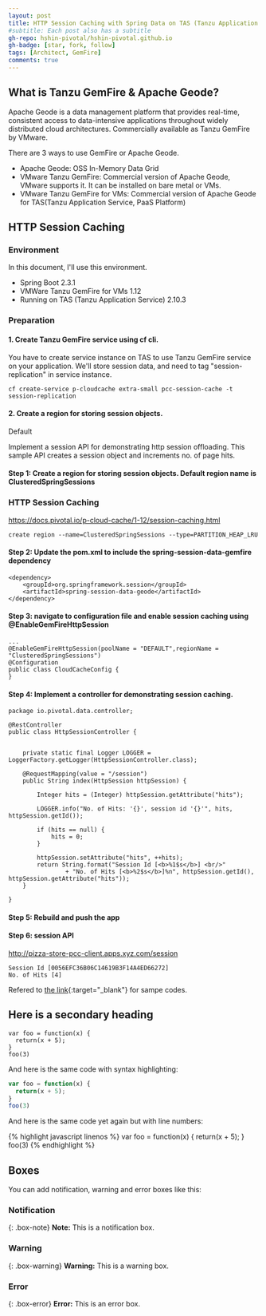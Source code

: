 ```yaml
---
layout: post
title: HTTP Session Caching with Spring Data on TAS (Tanzu Application Service)
#subtitle: Each post also has a subtitle
gh-repo: hshin-pivotal/hshin-pivotal.github.io
gh-badge: [star, fork, follow]
tags: [Architect, GemFire]
comments: true
---
```


## What is Tanzu GemFire & Apache Geode?

Apache Geode is a data management platform that provides real-time, consistent access to data-intensive applications throughout widely distributed cloud architectures. Commercially available as Tanzu GemFire by VMware.

There are 3 ways to use GemFire or Apache Geode. 
- Apache Geode: OSS In-Memory Data Grid
- VMware Tanzu GemFire: Commercial version of Apache Geode, VMware supports it. It can be installed on bare metal or VMs.
- VMware Tanzu GemFire for VMs: Commercial version of Apache Geode for TAS(Tanzu Application Service, PaaS Platform)

## HTTP Session Caching

### Environment

In this document, I'll use this environment.
- Spring Boot 2.3.1
- VMWare Tanzu GemFire for VMs 1.12
- Running on TAS (Tanzu Application Service) 2.10.3

### Preparation

#### 1. Create Tanzu GemFire service using cf cli.
You have to create service instance on TAS to use Tanzu GemFire service on your application. We'll store session data, and need to tag "session-replication" in service instance.

```shell
cf create-service p-cloudcache extra-small pcc-session-cache -t session-replication
```

#### 2. Create a region for storing session objects.
Default 


Implement a session API for demonstrating http session offloading. This sample API creates a session object and increments no. of page hits.

#### Step 1: Create a region for storing session objects. Default region name is ClusteredSpringSessions

### HTTP Session Caching

https://docs.pivotal.io/p-cloud-cache/1-12/session-caching.html


```
create region --name=ClusteredSpringSessions --type=PARTITION_HEAP_LRU
```

#### Step 2: Update the pom.xml to include the spring-session-data-gemfire dependency

```
<dependency>
	<groupId>org.springframework.session</groupId>
	<artifactId>spring-session-data-geode</artifactId>
</dependency>
```

#### Step 3: navigate to configuration file and enable session caching using @EnableGemFireHttpSession

```
...
@EnableGemFireHttpSession(poolName = "DEFAULT",regionName = "ClusteredSpringSessions")
@Configuration
public class CloudCacheConfig {
}
```

#### Step 4: Implement a controller for demonstrating session caching.

```
package io.pivotal.data.controller;

@RestController
public class HttpSessionController {


	private static final Logger LOGGER = LoggerFactory.getLogger(HttpSessionController.class);

	@RequestMapping(value = "/session")
    public String index(HttpSession httpSession) {

        Integer hits = (Integer) httpSession.getAttribute("hits");

        LOGGER.info("No. of Hits: '{}', session id '{}'", hits, httpSession.getId());

        if (hits == null) {
            hits = 0;
        }

        httpSession.setAttribute("hits", ++hits);
        return String.format("Session Id [<b>%1$s</b>] <br/>"
    			+ "No. of Hits [<b>%2$s</b>]%n", httpSession.getId(), httpSession.getAttribute("hits"));
    }

}
```

#### Step 5: Rebuild and push the app

#### Step 6: session API

http://pizza-store-pcc-client.apps.xyz.com/session

```
Session Id [0056EFC36B06C14619B3F14A4ED66272] 
No. of Hits [4]
```








Refered to [the link](https://github.com/Tanzu-Solutions-Engineering/PivotalCloudCache-Workshop/){:target="_blank"} for sampe codes.





## Here is a secondary heading



~~~
var foo = function(x) {
  return(x + 5);
}
foo(3)
~~~

And here is the same code with syntax highlighting:

```javascript
var foo = function(x) {
  return(x + 5);
}
foo(3)
```

And here is the same code yet again but with line numbers:

{% highlight javascript linenos %}
var foo = function(x) {
  return(x + 5);
}
foo(3)
{% endhighlight %}

## Boxes
You can add notification, warning and error boxes like this:

### Notification

{: .box-note}
**Note:** This is a notification box.

### Warning

{: .box-warning}
**Warning:** This is a warning box.

### Error

{: .box-error}
**Error:** This is an error box.
